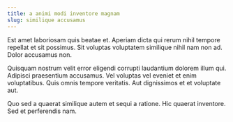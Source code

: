 ```yaml
---
title: a animi modi inventore magnam
slug: similique accusamus
---
```


Est amet laboriosam quis beatae et. Aperiam dicta qui rerum nihil tempore repellat et sit possimus. Sit voluptas voluptatem similique nihil nam non ad. Dolor accusamus non.

Quisquam nostrum velit error eligendi corrupti laudantium dolorem illum qui. Adipisci praesentium accusamus. Vel voluptas vel eveniet et enim voluptatibus. Quis omnis tempore veritatis. Aut dignissimos et et voluptate aut.

Quo sed a quaerat similique autem et sequi a ratione. Hic quaerat inventore. Sed et perferendis nam.
